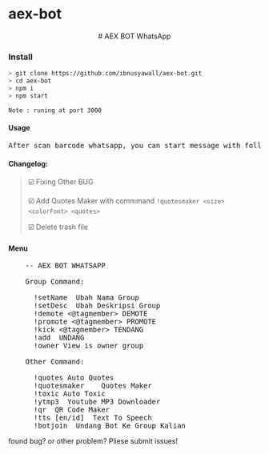 # aex-bot

<div align="center">
# AEX BOT WhatsApp
</div>

### Install

```bash
> git clone https://github.com/ibnusyawall/aex-bot.git
> cd aex-bot
> npm i
> npm start
```

``Note : runing at port 3000``

#### Usage
<pre>
After scan barcode whatsapp, you can start message with following command : !menu for showing menu/command
</pre>


#### Changelog:
> ☑️ Fixing Other BUG 
>
> ☑️ Add Quotes Maker with commmand `!quotesmaker <size> <colorFont> <quotes>`
>
> ☑️ Delete trash file 

#### Menu

<pre>
    -- AEX BOT WHATSAPP

    Group Command:

      !setName <optional> Ubah Nama Group
      !setDesc <optional> Ubah Deskripsi Group
      !demote <@tagmember> DEMOTE
      !promote <@tagmember> PROMOTE
      !kick <@tagmember> TENDANG
      !add <number> UNDANG
      !owner View is owner group

    Other Command:

      !quotes Auto Quotes
      !quotesmaker <size> <colorFont> <quotes> Quotes Maker
      !toxic Auto Toxic
      !ytmp3 <link> Youtube MP3 Downloader
      !qr <text> QR Code Maker
      !tts [en/id] <text> Text To Speech
      !botjoin <link group> Undang Bot Ke Group Kalian
</pre>

found bug? or other problem? Pliese submit issues!
